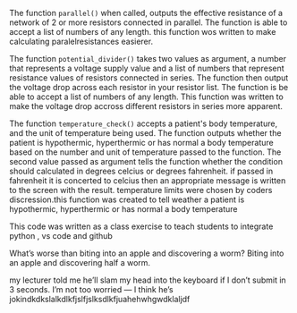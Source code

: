 The function `parallel()` when called, outputs the effective resistance of a network of 2 or more resistors connected in parallel. The function is able to accept a list of numbers of any length. this function wos written to make calculating paralelresistances easierer.

The function `potential_divider()` takes two values as argument, a number that represents a voltage supply value and a list of numbers that represent resistance values of resistors connected in series. The function then output the voltage drop across each resistor in your resistor list. The function is be able to accept a list of numbers of any length. This function was written to make the voltage drop accross different resistors in series more apparent.

The function `temperature_check()` accepts a patient's body temperature, and the unit of temperature being used. The function outputs whether the patient is hypothermic, hyperthermic or has normal a body temperature based on the number and unit of temperature passed to the function. The second value passed as argument tells the function whether the condition should calculated in degrees celcius or degrees fahrenheit. if passed in fahrenheit it is concerted to celcius then an appropriate message is written to the screen with the result. temperature limits were chosen by coders discression.this function was created to tell weather a patient is hypothermic, hyperthermic or has normal a body temperature

This code was written as a class exercise to teach students to integrate python , vs code and github 

What’s worse than biting into an apple and discovering a worm?
Biting into an apple and discovering half a worm.

my lecturer told me he’ll slam my head into the keyboard if I don’t submit in 3 seconds.
I’m not too worried — I think he’s jokindkdkslalkdlkfjslfjslksdlkfjuahehwhgwdklaljdf